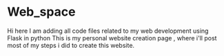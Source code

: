 # Web_space
Hi here I am adding all code files related to my web development using Flask in python 
This is my personal website creation page , where i'll post most of my steps i did to create this website.
